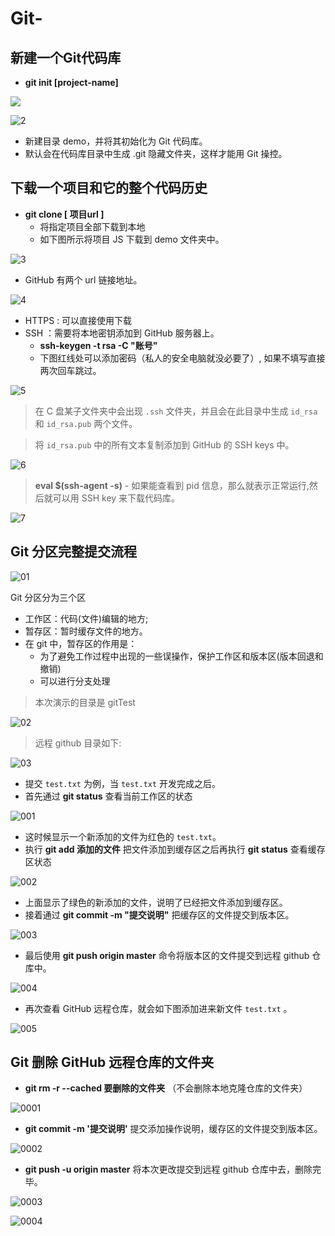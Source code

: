 # Git-

## 新建一个Git代码库

- **git init [project-name]**

![](https://raw.githubusercontent.com/zheng782912/Git/master/Git%20pig/1.JPG)

![2](https://raw.githubusercontent.com/zheng782912/Git/master/Git%20pig/2.JPG)

- 新建目录 demo，并将其初始化为 Git 代码库。
- 默认会在代码库目录中生成 .git 隐藏文件夹，这样才能用 Git 操控。

## 下载一个项目和它的整个代码历史

- **git clone [ 项目url ]**
    - 将指定项目全部下载到本地
    - 如下图所示将项目 JS 下载到 demo 文件夹中。

![3](https://raw.githubusercontent.com/zheng782912/Git/master/Git%20pig/3.JPG)

- GitHub 有两个 url 链接地址。

![4](https://raw.githubusercontent.com/zheng782912/Git/master/Git%20pig/4.JPG)

- HTTPS : 可以直接使用下载
- SSH ：需要将本地密钥添加到 GitHub 服务器上。
    - **ssh-keygen -t rsa -C "账号"**
    - 下图红线处可以添加密码（私人的安全电脑就没必要了）, 如果不填写直接两次回车跳过。

![5](https://raw.githubusercontent.com/zheng782912/Git/master/Git%20pig/5.JPG)

>在 C 盘某子文件夹中会出现 `.ssh` 文件夹，并且会在此目录中生成 `id_rsa` 和 `id_rsa.pub` 两个文件。

>将 `id_rsa.pub` 中的所有文本复制添加到 GitHub 的 SSH keys 中。

![6](https://raw.githubusercontent.com/zheng782912/Git/master/Git%20pig/6.JPG)

>**eval $(ssh-agent -s)** - 如果能查看到 pid 信息，那么就表示正常运行,然后就可以用 SSH key 来下载代码库。

![7](https://raw.githubusercontent.com/zheng782912/Git/master/Git%20pig/7.JPG)

## Git 分区完整提交流程

![01](https://raw.githubusercontent.com/zheng782912/Git/master/Git%20pig/01.JPG)

Git 分区分为三个区
- 工作区：代码(文件)编辑的地方;
- 暂存区：暂时缓存文件的地方。
- 在 git 中，暂存区的作用是：
    - 为了避免工作过程中出现的一些误操作，保护工作区和版本区(版本回退和撤销)
    - 可以进行分支处理

>本次演示的目录是 gitTest

![02](https://raw.githubusercontent.com/zheng782912/Git/master/Git%20pig/02.JPG)

>远程 github 目录如下:

![03](https://raw.githubusercontent.com/zheng782912/Git/master/Git%20pig/03.JPG)

- 提交 `test.txt` 为例，当 `test.txt` 开发完成之后。
- 首先通过 **git status** 查看当前工作区的状态

![001](https://raw.githubusercontent.com/zheng782912/Git/master/Git%20pig/001.JPG)

- 这时候显示一个新添加的文件为红色的 `test.txt`。
- 执行 **git add 添加的文件** 把文件添加到缓存区之后再执行 **git status** 查看缓存区状态

![002](https://raw.githubusercontent.com/zheng782912/Git/master/Git%20pig/002.JPG)

- 上面显示了绿色的新添加的文件，说明了已经把文件添加到缓存区。
- 接着通过 **git commit -m "提交说明"** 把缓存区的文件提交到版本区。

![003](https://raw.githubusercontent.com/zheng782912/Git/master/Git%20pig/003.JPG)

- 最后使用 **git push origin master** 命令将版本区的文件提交到远程 github 仓库中。

![004](https://raw.githubusercontent.com/zheng782912/Git/master/Git%20pig/004.JPG)

- 再次查看 GitHub 远程仓库，就会如下图添加进来新文件 `test.txt` 。

![005](https://raw.githubusercontent.com/zheng782912/Git/master/Git%20pig/005.JPG)


## Git 删除 GitHub 远程仓库的文件夹

- **git rm -r --cached 要删除的文件夹** （不会删除本地克隆仓库的文件夹）

![0001](https://raw.githubusercontent.com/zheng782912/Git/master/Git%20pig/0001.JPG)

- **git commit -m '提交说明'** 提交添加操作说明，缓存区的文件提交到版本区。

![0002](https://raw.githubusercontent.com/zheng782912/Git/master/Git%20pig/0002.JPG)

- **git push -u origin master** 将本次更改提交到远程 github 仓库中去，删除完毕。

![0003](https://raw.githubusercontent.com/zheng782912/Git/master/Git%20pig/1111.JPG)

![0004](https://raw.githubusercontent.com/zheng782912/Git/master/Git%20pig/0004.JPG)
